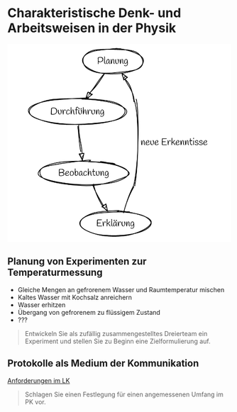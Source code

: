 Charakteristische Denk- und Arbeitsweisen in der Physik
=================

![](Erkenntniskreislauf.png)

## Planung von Experimenten zur Temperaturmessung

- Gleiche Mengen an gefrorenem Wasser und Raumtemperatur mischen
- Kaltes Wasser mit Kochsalz anreichern
- Wasser erhitzen
- Übergang von gefrorenem zu flüssigem Zustand
- ???

> Entwickeln Sie als zufällig zusammengestelltes Dreierteam ein Experiment und stellen Sie zu Beginn eine Zielformulierung auf.

## Protokolle als Medium der Kommunikation

[Anforderungen im LK](04_Protokolle_Experimente.md)

> Schlagen Sie einen Festlegung für einen angemessenen Umfang im PK vor.


